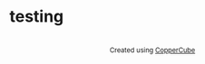 # testing

<html>
<head>
	<meta http-equiv="Content-Type" content="text/html; charset=utf-8">
	<script type="text/javascript" src="copperlichtdata/copperlicht.js"></script>
</head>
<body>
	<div align="center">
		<canvas id="3darea" width="800" height="600" style="background-color:#"#000000"">
		</canvas>
	</div>
	<script type="text/javascript">
	<!--
			startCopperLichtFromFile('3darea', 'copperlichtdata/korekapi.ccbz', 'Loading $PROGRESS$...<br/><br/><img style="max-width:50%" src="copperlichtdata/coppercubeloadinglogo.png" />', 'Error: This browser does not support WebGL (or it is disabled).<br/>See <a href=\"http://www.ambiera.com/copperlicht/browsersupport.html\">here</a> for details.', false, true, "#000000");
	-->
	</script>
	<br/>
	<div align="center">
		<small>Created using <a href="http://www.ambiera.com/coppercube/index.html">CopperCube</a></small>	</div>
</body>
</html>
